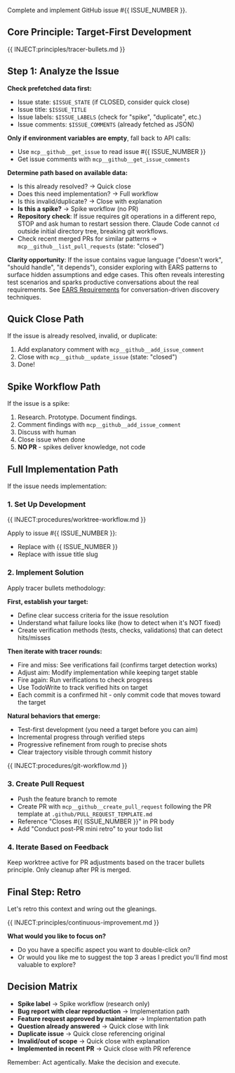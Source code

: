 Complete and implement GitHub issue #{{ ISSUE_NUMBER }}.

<!-- 
Prefetched Environment Variables (eliminating request/response cycles):
- $ISSUE_STATE: Current state (OPEN/CLOSED)
- $ISSUE_TITLE: Issue title
- $ISSUE_BODY: Issue description
- $ISSUE_LABELS: Comma-separated labels
- $ISSUE_ASSIGNEES: Comma-separated assignees
- $ISSUE_COMMENTS: JSON array of comments

These are prefetched during command generation to eliminate 2-3 request/response
cycles. The data still uses tokens but agent starts with full context immediately.
-->

## Core Principle: Target-First Development
{{ INJECT:principles/tracer-bullets.md }}

## Step 1: Analyze the Issue

**Check prefetched data first:**
- Issue state: `$ISSUE_STATE` (if CLOSED, consider quick close)
- Issue title: `$ISSUE_TITLE`
- Issue labels: `$ISSUE_LABELS` (check for "spike", "duplicate", etc.)
- Issue comments: `$ISSUE_COMMENTS` (already fetched as JSON)

**Only if environment variables are empty**, fall back to API calls:
- Use `mcp__github__get_issue` to read issue #{{ ISSUE_NUMBER }}
- Get issue comments with `mcp__github__get_issue_comments`

**Determine path based on available data:**
- Is this already resolved? → Quick close
- Does this need implementation? → Full workflow
- Is this invalid/duplicate? → Close with explanation
- **Is this a spike?** → Spike workflow (no PR)
- **Repository check**: If issue requires git operations in a different repo, STOP and ask human to restart session there. Claude Code cannot `cd` outside initial directory tree, breaking git workflows.
- Check recent merged PRs for similar patterns → `mcp__github__list_pull_requests` (state: "closed")

**Clarity opportunity**: If the issue contains vague language ("doesn't work", "should handle", "it depends"), consider exploring with EARS patterns to surface hidden assumptions and edge cases. This often reveals interesting test scenarios and sparks productive conversations about the real requirements. See [EARS Requirements](knowledge/procedures/ears-requirements.md) for conversation-driven discovery techniques.

## Quick Close Path
If the issue is already resolved, invalid, or duplicate:
1. Add explanatory comment with `mcp__github__add_issue_comment`
2. Close with `mcp__github__update_issue` (state: "closed")
3. Done!

## Spike Workflow Path
If the issue is a spike:
1. Research. Prototype. Document findings.
2. Comment findings with `mcp__github__add_issue_comment`
3. Discuss with human
4. Close issue when done
5. **NO PR** - spikes deliver knowledge, not code

## Full Implementation Path
If the issue needs implementation:

### 1. Set Up Development
{{ INJECT:procedures/worktree-workflow.md }}

Apply to issue #{{ ISSUE_NUMBER }}:
- Replace <NUMBER> with {{ ISSUE_NUMBER }}
- Replace <description> with issue title slug

### 2. Implement Solution
Apply tracer bullets methodology:

**First, establish your target:**
- Define clear success criteria for the issue resolution
- Understand what failure looks like (how to detect when it's NOT fixed)
- Create verification methods (tests, checks, validations) that can detect hits/misses

**Then iterate with tracer rounds:**
- Fire and miss: See verifications fail (confirms target detection works)
- Adjust aim: Modify implementation while keeping target stable
- Fire again: Run verifications to check progress
- Use TodoWrite to track verified hits on target
- Each commit is a confirmed hit - only commit code that moves toward the target

**Natural behaviors that emerge:**
- Test-first development (you need a target before you can aim)
- Incremental progress through verified steps
- Progressive refinement from rough to precise shots
- Clear trajectory visible through commit history

{{ INJECT:procedures/git-workflow.md }}

### 3. Create Pull Request
- Push the feature branch to remote
- Create PR with `mcp__github__create_pull_request` following the PR template at `.github/PULL_REQUEST_TEMPLATE.md`
- Reference "Closes #{{ ISSUE_NUMBER }}" in PR body
- Add "Conduct post-PR mini retro" to your todo list

### 4. Iterate Based on Feedback
Keep worktree active for PR adjustments based on the tracer bullets principle. Only cleanup after PR is merged.

## Final Step: Retro
Let's retro this context and wring out the gleanings.

{{ INJECT:principles/continuous-improvement.md }}

**What would you like to focus on?**
- Do you have a specific aspect you want to double-click on?
- Or would you like me to suggest the top 3 areas I predict you'll find most valuable to explore?

## Decision Matrix
- **Spike label** → Spike workflow (research only)
- **Bug report with clear reproduction** → Implementation path
- **Feature request approved by maintainer** → Implementation path  
- **Question already answered** → Quick close with link
- **Duplicate issue** → Quick close referencing original
- **Invalid/out of scope** → Quick close with explanation
- **Implemented in recent PR** → Quick close with PR reference

Remember: Act agentically. Make the decision and execute.